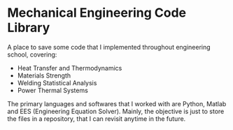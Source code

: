 # Mechanical Engineering Code Library
A place to save some code that I implemented throughout engineering school, covering:
- Heat Transfer and Thermodynamics
- Materials Strength
- Welding Statistical Analysis
- Power Thermal Systems

The primary languages and softwares that I worked with are Python, Matlab and EES (Engineering Equation Solver).
Mainly, the objective is just to store the files in a repository, that I can revisit anytime in the future.
